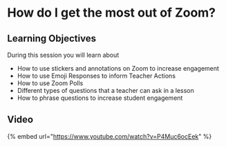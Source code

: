 # How do I get the most out of Zoom?

## Learning Objectives

During this session you will learn about

* How to use stickers and annotations on Zoom to increase engagement
* How to use Emoji Responses to inform Teacher Actions
* How to use Zoom Polls
* Different types of questions that a teacher can ask in a lesson
* How to phrase questions to increase student engagement

## Video

{% embed url="https://www.youtube.com/watch?v=P4Muc6ocEek" %}





